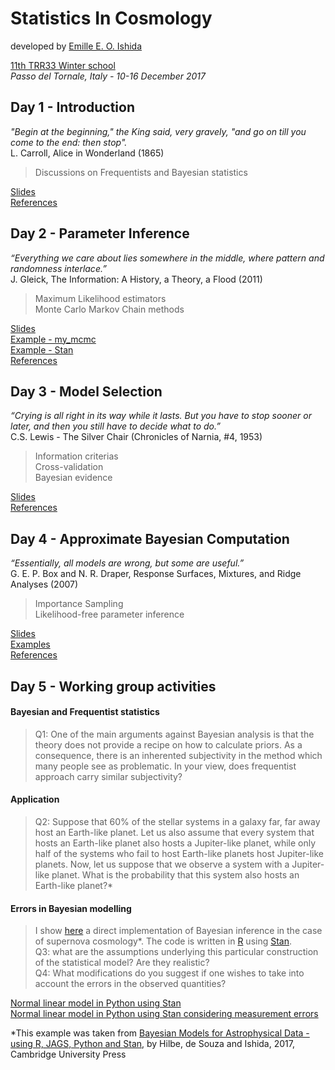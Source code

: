 # Statistics In Cosmology  
developed by [Emille E. O. Ishida](www.emilleishida.com)

[11th TRR33 Winter school](http://darkuniverse.uni-hd.de/view/Main/WinterSchool17)  
*Passo del Tornale, Italy - 10-16 December 2017*



## Day 1 - Introduction

*"Begin at the beginning," the King said, very gravely, "and go on till you come to the end: then stop".*  
L. Carroll, Alice in Wonderland (1865)

> Discussions on Frequentists and Bayesian statistics  
    
[Slides](https://www.dropbox.com/s/bkrqy5vebp008tl/StatisticsInCosmology_day1.pdf?dl=0)  
[References](https://github.com/emilleishida/StatisticsInCosmology/tree/master/I_Frequentist_vs_Bayesian/references)  

## Day 2 - Parameter Inference  

*“Everything we care about lies somewhere in the middle, where pattern and randomness interlace.”*  
J. Gleick, The Information: A History, a Theory, a Flood (2011)  

> Maximum Likelihood estimators  
> Monte Carlo Markov Chain methods  

[Slides](https://www.dropbox.com/s/rakm8mrla16oqcs/StatisticsInCosmology_day2.pdf?dl=0)  
[Example - my_mcmc](https://github.com/emilleishida/StatisticsInCosmology/tree/master/II_Parameter_Inference/my_first_MCMC.py)  
[Example - Stan](https://github.com/astrobayes/BMAD/blob/master/chapter_4/code_4.3.py)  
[References](https://github.com/emilleishida/StatisticsInCosmology/tree/master/II_Parameter_Inference/references)


## Day 3 - Model Selection

*“Crying is all right in its way while it lasts. But you have to stop sooner or later, and then you still have to decide what to do.”*  
C.S. Lewis - The Silver Chair (Chronicles of Narnia, #4, 1953)

> Information criterias  
> Cross-validation  
> Bayesian evidence  
 
[Slides](https://www.dropbox.com/s/3tjpuj0wx3xannk/StatisticsInCosmology_day3.pdf?dl=0)  
[References](https://github.com/emilleishida/StatisticsInCosmology/tree/master/III_Model_Selection)

## Day 4 - Approximate Bayesian Computation

*“Essentially, all models are wrong, but some are useful.”*  
 G. E. P. Box and N. R. Draper, Response Surfaces, Mixtures, and Ridge Analyses (2007)

> Importance Sampling  
> Likelihood-free parameter inference  
 
[Slides](https://www.dropbox.com/s/fw72h7y78770min/StatisticsInCosmology_day4.pdf?dl=0)  
[Examples](https://github.com/emilleishida/StatisticsInCosmology/tree/master/IV_ABC)  
[References](https://github.com/emilleishida/StatisticsInCosmology/tree/master/IV_ABC/references)


## Day 5 - Working group activities

#### Bayesian and Frequentist statistics
     
> Q1: One of the main arguments against Bayesian analysis is that the theory does not provide a recipe on how to calculate priors. As a consequence, there is an inherented subjectivity in the method which many people see as problematic. In your view, does frequentist approach carry similar subjectivity?

#### Application

> Q2: Suppose that 60% of the stellar systems in a galaxy far,  far away host an Earth-like planet. Let us also assume that every system that hosts an Earth-like planet also hosts a Jupiter-like planet, while only half of the systems who fail to host Earth-like planets host Jupiter-like planets. Now, let us suppose that we observe a system with a Jupiter-like planet. What is the probability that this system also hosts an Earth-like planet?*   


#### Errors in Bayesian modelling

> I show [here](https://github.com/emilleishida/StatisticsInCosmology/blob/master/sncosmology.R) a direct implementation of Bayesian inference in the case of supernova cosmology*. The code is written in [R](https://www.r-project.org/) using [Stan](http://mc-stan.org/).  
> Q3: what are the assumptions underlying this particular construction of the statistical model? Are they realistic?  
> Q4: What modifications do you suggest if one wishes to take into account the errors in the observed quantities?  

[Normal linear model in Python using Stan](https://github.com/astrobayes/BMAD/blob/master/chapter_4/code_4.3.py)  
[Normal linear model in Python using Stan considering measurement errors](https://github.com/astrobayes/BMAD/blob/master/chapter_4/code_4.11.py)


*This example was taken from [Bayesian Models for Astrophysical Data - using R, JAGS, Python and Stan](www.bayesianmodelsforastrophysicaldata.com), by Hilbe, de Souza and Ishida, 2017, Cambridge University Press  

